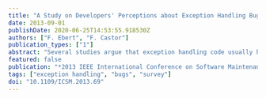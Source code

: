 ```yaml
---
title: "A Study on Developers' Perceptions about Exception Handling Bugs"
date: 2013-09-01
publishDate: 2020-06-25T14:53:55.918530Z
authors: ["F. Ebert", "F. Castor"]
publication_types: ["1"]
abstract: "Several studies argue that exception handling code usually has poor quality and that it is commonly neglected by developers. Moreover, it is said to be the least understood, documented, and tested part of the implementation of a system. However, there are very few studies that attempt to understand developers' perceptions about exception handling, in general, and exception handling bugs, in particular. In this paper, we present the results of a survey conducted with 154 developers that aims to fill in this gap. According to the respondents of the survey, exception handling code is in fact documented and tested infrequently. Also, many of the respondents have had to fix exception handling bugs, in particular those caused by empty catch blocks or exceptions caught unintentionally. The respondents believe that exception handling bugs are more easily fixed than other kinds of bugs. Also, we found out a significant difference in the opinion of the respondents pertaining to the quality of the exception handling code: more experienced developers tend to believe that it is worse. We present a comprehensive classification of exception handling bugs based on the study results."
featured: false
publication: "*2013 IEEE International Conference on Software Maintenance*"
tags: ["exception handling", "bugs", "survey"]
doi: "10.1109/ICSM.2013.69"
---
```


